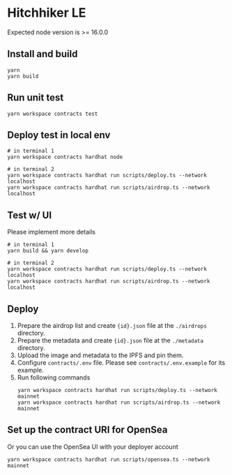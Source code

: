 # Hitchhiker LE

Expected node version is >= 16.0.0

## Install and build

```shell
yarn
yarn build
```

## Run unit test

```shell
yarn workspace contracts test
```

## Deploy test in local env

```shell
# in terminal 1
yarn workspace contracts hardhat node
```

```shell
# in terminal 2
yarn workspace contracts hardhat run scripts/deploy.ts --network localhost
yarn workspace contracts hardhat run scripts/airdrop.ts --network localhost
```

## Test w/ UI

Please implement more details

```shell
# in terminal 1
yarn build && yarn develop
```

```shell
# in terminal 2
yarn workspace contracts hardhat run scripts/deploy.ts --network localhost
yarn workspace contracts hardhat run scripts/airdrop.ts --network localhost
```

## Deploy

1. Prepare the airdrop list and create `{id}.json` file at the `./airdrops` directory.
2. Prepare the metadata and create `{id}.json` file at the `./metadata` directory.
3. Upload the image and metadata to the IPFS and pin them.
4. Configure `contracts/.env` file. Please see `contracts/.env.example` for its example.
5. Run following commands
   ```
   yarn workspace contracts hardhat run scripts/deploy.ts --network mainnet
   yarn workspace contracts hardhat run scripts/airdrop.ts --network mainnet
   ```

## Set up the contract URI for OpenSea

Or you can use the OpenSea UI with your deployer account

```shell
yarn workspace contracts hardhat run scripts/opensea.ts --network mainnet
```
